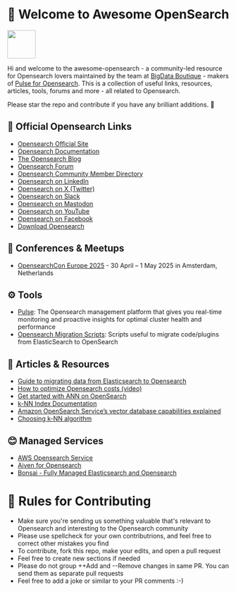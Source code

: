 👋 Welcome to Awesome OpenSearch
=============

<img src="https://opensearch.org/assets/img/opensearch-logo-themed.svg" height="64px">

Hi and welcome to the awesome-opensearch - a community-led resource for Opensearch lovers maintained by the team at [BigData Boutique](https://bigdataboutique.com/) - makers of [Pulse for Opensearch](https://pulse.support). This is a collection of useful links, resources, articles, tools, forums and more - all related to Opensearch. 

Please star the repo and contribute if you have any brilliant additions. 🙏

## 🔗 Official Opensearch Links
* [Opensearch Official Site](https://opensearch.org)
* [Opensearch Documentation](https://opensearch.org/docs/latest)
* [The Opensearch Blog](https://opensearch.org/blog/)
* [Opensearch Forum](https://discuss.opendistrocommunity.dev/)
* [Opensearch Community Member Directory](https://opensearch.org/community/members/)
* [Opensearch on LinkedIn](https://www.linkedin.com/company/opensearch-project/)
* [Opensearch on X (Twitter)](https://x.com/OpenSearchProj)
* [Opensearch on Slack](https://www.opensearch.org/slack.html)
* [Opensearch on Mastodon](https://fosstodon.org/@OpenSearchProject)
* [Opensearch on YouTube](https://www.youtube.com/c/OpenSearchProject)
* [Opensearch on Facebook](https://www.facebook.com/OpenSearchProject/)
* [Download Opensearch](https://opensearch.org/downloads.html)


## 🤝 Conferences & Meetups

* [OpensearchCon Europe 2025](https://events.linuxfoundation.org/opensearchcon-europe/) - 30 April – 1 May 2025 in Amsterdam, Netherlands


## ⚙️ Tools

* [Pulse](https://pulse.support/): The Opensearch management platform that gives you real-time monitoring and proactive insights for optimal cluster health and performance
* [Opensearch Migration Scripts](https://github.com/aparo/elasticsearch-opensearch-migration-scripts): Scripts useful to migrate code/plugins from ElasticSearch to OpenSearch


## 📂 Articles & Resources

* [Guide to migrating data from Elasticsearch to Opensearch](https://bigdataboutique.com/blog/opensearch-data-migration-from-elasticsearch-the-guide-720536)
* [How to optimize Opensearch costs (video)](https://bigdataboutique.com/blog/opensearch-cost-optimization-unlock-hidden-savings-afa6f9)
* [Get started with ANN on OpenSearch](https://opensearch.org/docs/latest/search-plugins/knn/approximate-knn)
* [k-NN Index Documentation](https://opensearch.org/docs/latest/search-plugins/knn/knn-index)
* [Amazon OpenSearch Service’s vector database capabilities explained](https://aws.amazon.com/blogs/big-data/amazon-opensearch-services-vector-database-capabilities-explained/)
* [Choosing k-NN algorithm](https://aws.amazon.com/blogs/big-data/choose-the-k-nn-algorithm-for-your-billion-scale-use-case-with-opensearch)


## 😊 Managed Services
* [AWS Opensearch Service](https://aws.amazon.com/opensearch-service/)
* [Aiven for Opensearch](https://aiven.io/opensearch)
* [Bonsai - Fully Managed Elasticsearch and Opensearch](https://bonsai.io/)


# 🙏 Rules for Contributing 

* Make sure you're sending us something valuable that's relevant to Opensearch and interesting to the Opensearch community
* Please use spellcheck for your own contributrions, and feel free to correct other mistakes you find
* To contribute, fork this repo, make your edits, and open a pull request
* Feel free to create new sections if needed
* Please do not group ++Add and --Remove changes in same PR. You can send them as separate pull requests
* Feel free to add a joke or similar to your PR comments :-) 

